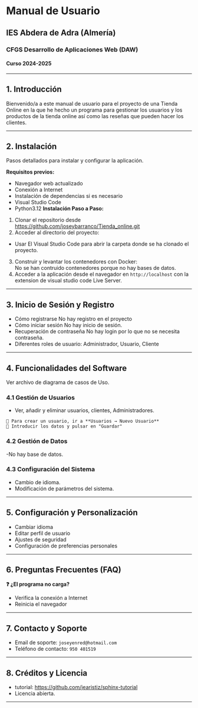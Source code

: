 # Manual de Usuario
## IES Abdera de Adra (Almería)
### CFGS Desarrollo de Aplicaciones Web (DAW)
#### Curso 2024-2025

---

## 1. Introducción
Bienvenido/a a este manual de usuario para el proyecto de una Tienda Online  en la que he hecho un programa para gestionar los usuarios y los productos  de la tienda online así como las reseñas que pueden hacer los clientes. 

---

## 2. Instalación
Pasos detallados para instalar y configurar la aplicación.

**Requisitos previos:**
- Navegador web actualizado  
- Conexión a Internet  
- Instalación de dependencias si es necesario  
- Visual Studio Code
- Python3.12
**Instalación Paso a Paso:**
1. Clonar el repositorio desde https://github.com/joseybarranco/Tienda_online.git  
2. Acceder al directorio del proyecto:  
- Usar El Visual Studio Code para abrir la carpeta donde se ha clonado el proyecto.
3. Construir y levantar los contenedores con Docker:  
   No se han contruido contenedores porque no hay bases de datos.
4. Acceder a la aplicación desde el navegador en `http://localhost` con la extension de visual studio code Live Server.

---

## 3. Inicio de Sesión y Registro
- Cómo registrarse  No hay registro en el proyecto
- Cómo iniciar sesión  No hay inicio de sesión.
- Recuperación de contraseña  No hay login por lo que no se necesita contraseña.
- Diferentes roles de usuario: Administrador, Usuario, Cliente

---

## 4. Funcionalidades del Software
Ver archivo de diagrama de casos de Uso.

### 4.1 Gestión de Usuarios
- Ver, añadir y eliminar usuarios, clientes, Administradores.  

```plaintext
🔹 Para crear un usuario, ir a **Usuarios → Nuevo Usuario**  
🔹 Introducir los datos y pulsar en "Guardar"
```

### 4.2 Gestión de Datos
-No hay base de datos.

### 4.3 Configuración del Sistema
- Cambio de idioma.  
- Modificación de parámetros del sistema.

---

## 5. Configuración y Personalización
- Cambiar idioma  
- Editar perfil de usuario  
- Ajustes de seguridad  
- Configuración de preferencias personales

---

## 6. Preguntas Frecuentes (FAQ)
**❓ ¿El programa no carga?**  
- Verifica la conexión a Internet  
- Reinicia el navegador  


---

## 7. Contacto y Soporte
- Email de soporte: `joseyenred@hotmail.com`  
- Teléfono de contacto: `950 401519 `  

---

## 8. Créditos y Licencia
- tutorial: https://github.com/jearistiz/sphinx-tutorial 
- Licencia abierta. 

---
